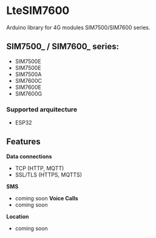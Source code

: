 # LteSIM7600

Arduino library for 4G modules SIM7500/SIM7600 series.  


## SIM7500_ / SIM7600_ series:

 - SIM7500E
 - SIM7500E
 - SIM7500A
 - SIM7600C 
 - SIM7600E
 - SIM7600G

### Supported arquitecture
- ESP32

## Features

**Data connections**
- TCP (HTTP, MQTT)
- SSL/TLS (HTTPS, MQTTS)

**SMS**
- coming soon
**Voice Calls**
- coming soon

**Location**
- coming soon 


